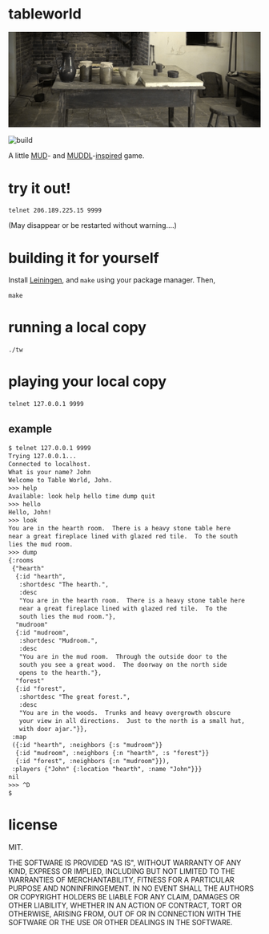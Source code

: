 # tableworld

<img src="tw.jpg" width="600">

![build](https://github.com/eigenhombre/tableworld/actions/workflows/build.yml/badge.svg)

A little [MUD](https://en.wikipedia.org/wiki/Multi-user_dungeon)- and
[MUDDL](https://github.com/PDP-10/MUD1)-[inspired](https://if50.substack.com/p/1980-mud)
game.

# try it out!

    telnet 206.189.225.15 9999

(May disappear or be restarted without warning....)

# building it for yourself

Install [Leiningen](https://leiningen.org/), and `make` using your
package manager.  Then,

    make

# running a local copy

    ./tw

# playing your local copy

    telnet 127.0.0.1 9999

## example

    $ telnet 127.0.0.1 9999
    Trying 127.0.0.1...
    Connected to localhost.
    What is your name? John
    Welcome to Table World, John.
    >>> help
    Available: look help hello time dump quit
    >>> hello
    Hello, John!
    >>> look
    You are in the hearth room.  There is a heavy stone table here
    near a great fireplace lined with glazed red tile.  To the south
    lies the mud room.
    >>> dump
    {:rooms
     {"hearth"
      {:id "hearth",
       :shortdesc "The hearth.",
       :desc
       "You are in the hearth room.  There is a heavy stone table here
       near a great fireplace lined with glazed red tile.  To the
       south lies the mud room."},
      "mudroom"
      {:id "mudroom",
       :shortdesc "Mudroom.",
       :desc
       "You are in the mud room.  Through the outside door to the
       south you see a great wood.  The doorway on the north side
       opens to the hearth."},
      "forest"
      {:id "forest",
       :shortdesc "The great forest.",
       :desc
       "You are in the woods.  Trunks and heavy overgrowth obscure
       your view in all directions.  Just to the north is a small hut,
       with door ajar."}},
     :map
     ({:id "hearth", :neighbors {:s "mudroom"}}
      {:id "mudroom", :neighbors {:n "hearth", :s "forest"}}
      {:id "forest", :neighbors {:n "mudroom"}}),
     :players {"John" {:location "hearth", :name "John"}}}
    nil
    >>> ^D
    $

# license

MIT.

THE SOFTWARE IS PROVIDED "AS IS", WITHOUT WARRANTY OF ANY KIND, EXPRESS OR
IMPLIED, INCLUDING BUT NOT LIMITED TO THE WARRANTIES OF MERCHANTABILITY,
FITNESS FOR A PARTICULAR PURPOSE AND NONINFRINGEMENT. IN NO EVENT SHALL THE
AUTHORS OR COPYRIGHT HOLDERS BE LIABLE FOR ANY CLAIM, DAMAGES OR OTHER
LIABILITY, WHETHER IN AN ACTION OF CONTRACT, TORT OR OTHERWISE, ARISING FROM,
OUT OF OR IN CONNECTION WITH THE SOFTWARE OR THE USE OR OTHER DEALINGS IN THE
SOFTWARE.
